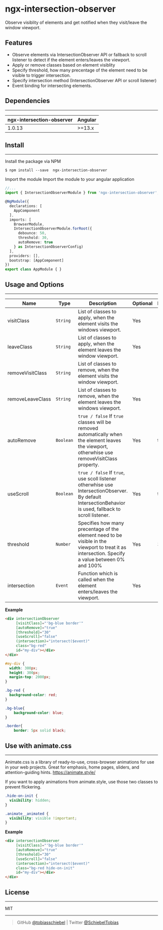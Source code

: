 # ngx-intersection-observer

 Observe visiblity of elements and get notified when they visit/leave the window viewport.

 ## Features
 - Observe elements via IntersectionObserver API or fallback to scroll listener to detect if the element enters/leaves the viewport.
 - Apply or remove classes based on element visiblity
 - Specify threshold, how many precentage of the element need to be visible to trigger intersection.
 - Specify intersection method (IntersectionObserver API or scroll listener)
 - Event binding for intersecting elements.

 ## Dependencies

 ---

 ngx-intersection-observer | Angular
 ---                       | ---
 1.0.13                    | >=13.x

 ## Install

 ---

 Install the package via NPM
 ```shell
 $ npm install --save  ngx-intersection-observer
 ```
 
Import the module
Import the module to your angular application
```typescript
//...
import { IntersectionObserverModule } from 'ngx-intersection-observer';

@NgModule({
  declarations: [
    AppComponent
  ],
  imports: [
    BrowserModule,
    IntersectionObserverModule.forRoot({
      debounce: 50,
      threshold: 30,
      autoRemove: true
    } as IntersectionObserverConfig)
  ],
  providers: [],
  bootstrap: [AppComponent]
})
export class AppModule { }
```

## Usage and Options

---

Name             | Type       | Description                                                                                                                                                  | Optional | Default
---              | ---        | ---                                                                                                                                                      | --- | ---
visitClass       | `String`   | List of classes to apply, when the element visits the windows viewport.        | Yes
leaveClass       | `String`   | List of classes to apply, when the element leaves the window viewport.                                                                  | Yes
removeVisitClass | `String`   | List of classes to remove, when the element visits the window viewport.
removeLeaveClass | `String`   | List of classes to remove, when the element leaves the windows viewport. | Yes
autoRemove       | `Boolean`  | `true / false` If `true` classes will be removed automatically when the element leaves the viewport, otherwhise use removeVisitClass property. | Yes | true
useScroll        | `Boolean`  | `true / false` If `true`, use scoll listener otherwhise use IntersectionObserver. By default IntersectionBehavior is used, fallback to scroll listener.  | Yes | true
threshold        | `Number`   | Specifies how many precentage of the element need to be visible in the viewport to treat it as intersection. Specify a value between 0% and 100%         | Yes | 30%
intersection     | `Event`    | Function which is called when the element enters/leaves the viewport.                                                                                     | Yes

**Example**
```html
<div intersectionObserver
     [visitClass]="'bg-blue border'"
     [autoRemove]="true"
     [threshold]="30"
     [useScroll]="false"     
     (intersection)="intersect($event)"
     class="bg-red"
     id="my-div"></div>
</div>
```

```css
#my-div {
  width: 300px;
  height: 300px;
  margin-top: 2000px;
}

.bg-red {
  background-color: red;
}

.bg-blue{
    background-color: blue;
}

.border{
    border: 5px solid black;
```

## Use with animate.css 

---

Animate.css is a library of ready-to-use, cross-browser animations for use in your web projects. Great for emphasis, home pages, sliders, and attention-guiding hints. <https://animate.style/>

If you want to apply animations from animate.style, use those two classes to prevent flickering.
```css
.hide-on-init {
  visibility: hidden;
}

.animate__animated {
  visibility: visible !important;
}
```
**Example**
```html
<div intersectionObserver
     [visitClass]="'bg-blue border'"
     [autoRemove]="true"
     [threshold]="30"
     [useScroll]="false"     
     (intersection)="intersect($event)"
     class="bg-red hide-on-init"
     id="my-div"></div>
</div>
```

## License

---

MIT

---

> GitHub [@tobiasschiebel](https://github.com/tobiasschiebel) | Twitter [@SchiebelTobias](https://twitter.com/SchiebelTobias)



